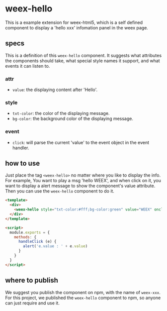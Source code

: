 # weex-hello

This is a example extension for weex-html5, which is a self defined component to display a 'hello xxx' infomation panel in the weex page.

## specs

This is a definition of this `weex-hello` component. It suggests what attributes the components should take, what special style names it support, and what events it can listen to.

### attr

* `value`: the displaying content after 'Hello'.

### style

* `txt-color`: the color of the displaying message.
* `bg-color`: the background color of the displaying message.

### event

* `click`: will parse the current 'value' to the event object in the event handler.

## how to use

Just place the tag `<weex-hello>` no matter where you like to display the info. For example, You want to play a msg 'hello WEEX', and when click on it, you want to display a alert message to show the component's value attribute. Then you can use the `weex-hello` component to do it.

```html
<template>
  <div>
    <weex-hello style="txt-color:#fff;bg-color:green" value="WEEX" onclick="handleClick"></weex-hello>
  </div>
</template>

<script>
  module.exports = {
    methods: {
      handleClick (e) {
        alert('e.value : ' + e.value)
      }
    }
  }
</script>
```

## where to publish

We suggest you publish the component on npm, with the name of `weex-xxx`. For this project, we published the `weex-hello` component to npm, so anyone can just require and use it.
